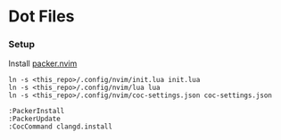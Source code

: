 # Dot Files

### Setup

Install [packer.nvim](https://github.com/wbthomason/packer.nvim)

```
ln -s <this_repo>/.config/nvim/init.lua init.lua
ln -s <this_repo>/.config/nvim/lua lua
ln -s <this_repo>/.config/nvim/coc-settings.json coc-settings.json

:PackerInstall
:PackerUpdate
:CocCommand clangd.install
```
